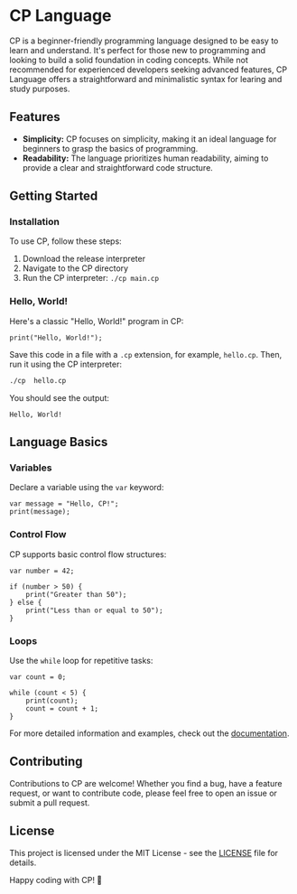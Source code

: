 # CP Language
CP is a beginner-friendly programming language designed to be easy to learn and understand. It's perfect for those new to programming and looking to build a solid foundation in coding concepts. While not recommended for experienced developers seeking advanced features, CP Language offers a straightforward and minimalistic syntax for learing and study purposes.

## Features
- **Simplicity:** CP focuses on simplicity, making it an ideal language for beginners to grasp the basics of programming.
- **Readability:** The language prioritizes human readability, aiming to provide a clear and straightforward code structure.

## Getting Started

### Installation
To use CP, follow these steps:
1. Download the release interpreter
2. Navigate to the CP directory
3. Run the CP interpreter: `./cp main.cp`

### Hello, World!
Here's a classic "Hello, World!" program in CP:

```cp
print("Hello, World!");
```

Save this code in a file with a `.cp` extension, for example, `hello.cp`. Then, run it using the CP interpreter:

```bash
./cp  hello.cp
```

You should see the output:

```
Hello, World!
```

## Language Basics

### Variables

Declare a variable using the `var` keyword:

```CP
var message = "Hello, CP!";
print(message);
```

### Control Flow

CP supports basic control flow structures:

```cp
var number = 42;

if (number > 50) {
    print("Greater than 50");
} else {
    print("Less than or equal to 50");
}
```

### Loops

Use the `while` loop for repetitive tasks:

```cp
var count = 0;

while (count < 5) {
    print(count);
    count = count + 1;
}
```

For more detailed information and examples, check out the [documentation](docs/).

## Contributing

Contributions to CP are welcome! Whether you find a bug, have a feature request, or want to contribute code, please feel free to open an issue or submit a pull request.

## License

This project is licensed under the MIT License - see the [LICENSE](LICENSE) file for details.

Happy coding with CP! 🚀
